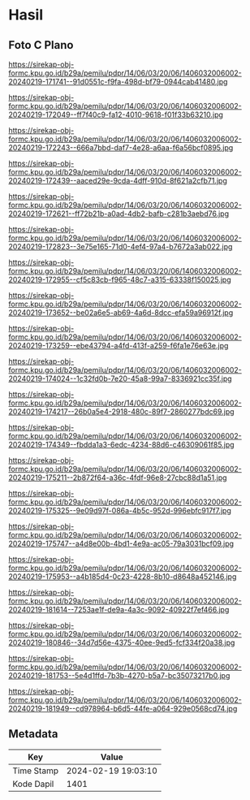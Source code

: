 # Hasil

## Foto C Plano

https://sirekap-obj-formc.kpu.go.id/b29a/pemilu/pdpr/14/06/03/20/06/1406032006002-20240219-171741--91d0551c-f9fa-498d-bf79-0944cab41480.jpg

https://sirekap-obj-formc.kpu.go.id/b29a/pemilu/pdpr/14/06/03/20/06/1406032006002-20240219-172049--ff7f40c9-fa12-4010-9618-f01f33b63210.jpg

https://sirekap-obj-formc.kpu.go.id/b29a/pemilu/pdpr/14/06/03/20/06/1406032006002-20240219-172243--666a7bbd-daf7-4e28-a6aa-f6a56bcf0895.jpg

https://sirekap-obj-formc.kpu.go.id/b29a/pemilu/pdpr/14/06/03/20/06/1406032006002-20240219-172439--aaced29e-9cda-4dff-910d-8f621a2cfb71.jpg

https://sirekap-obj-formc.kpu.go.id/b29a/pemilu/pdpr/14/06/03/20/06/1406032006002-20240219-172621--ff72b21b-a0ad-4db2-bafb-c281b3aebd76.jpg

https://sirekap-obj-formc.kpu.go.id/b29a/pemilu/pdpr/14/06/03/20/06/1406032006002-20240219-172823--3e75e165-71d0-4ef4-97a4-b7672a3ab022.jpg

https://sirekap-obj-formc.kpu.go.id/b29a/pemilu/pdpr/14/06/03/20/06/1406032006002-20240219-172955--cf5c83cb-f965-48c7-a315-63338f150025.jpg

https://sirekap-obj-formc.kpu.go.id/b29a/pemilu/pdpr/14/06/03/20/06/1406032006002-20240219-173652--be02a6e5-ab69-4a6d-8dcc-efa59a96912f.jpg

https://sirekap-obj-formc.kpu.go.id/b29a/pemilu/pdpr/14/06/03/20/06/1406032006002-20240219-173259--ebe43794-a4fd-413f-a259-f6fa1e76e63e.jpg

https://sirekap-obj-formc.kpu.go.id/b29a/pemilu/pdpr/14/06/03/20/06/1406032006002-20240219-174024--1c32fd0b-7e20-45a8-99a7-8336921cc35f.jpg

https://sirekap-obj-formc.kpu.go.id/b29a/pemilu/pdpr/14/06/03/20/06/1406032006002-20240219-174217--26b0a5e4-2918-480c-89f7-2860277bdc69.jpg

https://sirekap-obj-formc.kpu.go.id/b29a/pemilu/pdpr/14/06/03/20/06/1406032006002-20240219-174349--fbdda1a3-6edc-4234-88d6-c46309061f85.jpg

https://sirekap-obj-formc.kpu.go.id/b29a/pemilu/pdpr/14/06/03/20/06/1406032006002-20240219-175211--2b872f64-a36c-4fdf-96e8-27cbc88d1a51.jpg

https://sirekap-obj-formc.kpu.go.id/b29a/pemilu/pdpr/14/06/03/20/06/1406032006002-20240219-175325--9e09d97f-086a-4b5c-952d-996ebfc917f7.jpg

https://sirekap-obj-formc.kpu.go.id/b29a/pemilu/pdpr/14/06/03/20/06/1406032006002-20240219-175747--a4d8e00b-4bd1-4e9a-ac05-79a3031bcf09.jpg

https://sirekap-obj-formc.kpu.go.id/b29a/pemilu/pdpr/14/06/03/20/06/1406032006002-20240219-175953--a4b185d4-0c23-4228-8b10-d8648a452146.jpg

https://sirekap-obj-formc.kpu.go.id/b29a/pemilu/pdpr/14/06/03/20/06/1406032006002-20240219-181614--7253ae1f-de9a-4a3c-9092-40922f7ef466.jpg

https://sirekap-obj-formc.kpu.go.id/b29a/pemilu/pdpr/14/06/03/20/06/1406032006002-20240219-180846--34d7d56e-4375-40ee-9ed5-fcf334f20a38.jpg

https://sirekap-obj-formc.kpu.go.id/b29a/pemilu/pdpr/14/06/03/20/06/1406032006002-20240219-181753--5e4d1ffd-7b3b-4270-b5a7-bc35073217b0.jpg

https://sirekap-obj-formc.kpu.go.id/b29a/pemilu/pdpr/14/06/03/20/06/1406032006002-20240219-181949--cd978964-b6d5-44fe-a064-929e0568cd74.jpg


## Metadata

| Key        | Value               |
| ---------- | ------------------- |
| Time Stamp | 2024-02-19 19:03:10 |
| Kode Dapil | 1401                |



